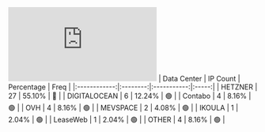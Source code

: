 ![Diagramm](https://github.com/obajay/StateSync-snapshots/blob/main/Projects/Realio/1/README.md)
| Data Center | IP Count | Percentage | Freq |
|:------------:|:--------:|:-----------:|:-----:|
| HETZNER | 27 | 55.10% | 🔴 |
| DIGITALOCEAN | 6 | 12.24% | 🟢 |
| Contabo | 4 | 8.16% | 🟢 |
| OVH | 4 | 8.16% | 🟢 |
| MEVSPACE | 2 | 4.08% | 🟢 |
| IKOULA | 1 | 2.04% | 🟢 |
| LeaseWeb | 1 | 2.04% | 🟢 |
| OTHER | 4 | 8.16% | 🟢 |